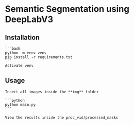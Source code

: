 # Semantic Segmentation using DeepLabV3

## Installation

    ```bash
    python -m venv venv
    pip install -r requirements.txt
    ```
    Activate venv

## Usage
    Insert all images inside the **img** folder

    ```python
    python main.py
    ```

    View the results inside the proc_vid/processed_masks

